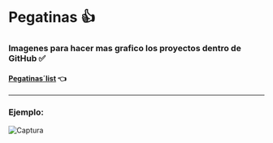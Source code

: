 # Pegatinas 👍 
### Imagenes para hacer mas grafico los proyectos dentro de GitHub ✅
#### [Pegatinas´list](https://github.com/Andycarmo/Pegatinas/edit/main/images.md)  👈
__________________________________________________________________

### Ejemplo: 
![Captura](https://user-images.githubusercontent.com/83571422/141053790-1bd8fdce-882f-4617-bde6-47786a8082e5.jpg)

